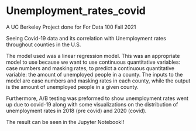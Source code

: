# Unemployment_rates_covid
A UC Berkeley Project done for For Data 100 Fall 2021

Seeing Covid-19 data and its correlation with Unemployment rates throughout counties in the U.S.

The model used was a linear regression model. This was an appropriate model to use because we want to use continuous quantitative variables: case numbers and masking rates, to predict a continuous quantitative variable: the amount of unemployed people in a county. The inputs to the model are case numbers and masking rates in each county, while the output is the amount of unemployed people in a given county.

Furthermore, A/B testing was preformed to show unemployment rates went up due to covid-19 along with some visualizations on the distribution of unemployment rates in 2018 (pre covid) and 2020 (covid). 

The result can be seen in the Jupyter Notebook!!
